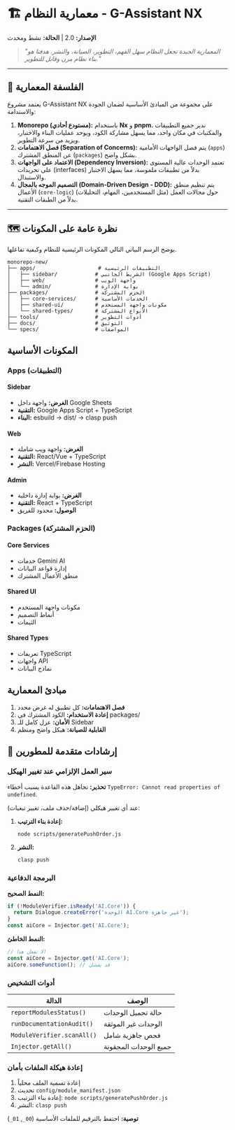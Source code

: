 # 🏗️ معمارية النظام - G-Assistant NX

**الإصدار:** 2.0 | **الحالة:** نشط ومحدث

> _"المعمارية الجيدة تجعل النظام سهل الفهم، التطوير، الصيانة، والنشر. هدفنا هو بناء نظام مرن وقابل للتطوير."_

---

## 🧠 الفلسفة المعمارية

يعتمد مشروع G-Assistant NX على مجموعة من المبادئ الأساسية لضمان الجودة والاستدامة:

1.  **Monorepo (مستودع أحادي):** باستخدام **Nx** و **pnpm**، ندير جميع التطبيقات والمكتبات في مكان واحد، مما يسهل مشاركة الكود، ويوحد عمليات البناء والاختبار، ويزيد من سرعة التطوير.
2.  **فصل الاهتمامات (Separation of Concerns):** يتم فصل الواجهات الأمامية (`apps`) عن المنطق المشترك (`packages`) بشكل واضح.
3.  **الاعتماد على الواجهات (Dependency Inversion):** تعتمد الوحدات عالية المستوى على تجريدات (interfaces) بدلاً من تطبيقات ملموسة، مما يسهل الاختبار والاستبدال.
4.  **التصميم الموجه بالمجال (Domain-Driven Design - DDD):** يتم تنظيم منطق الأعمال (`core-logic`) حول مجالات العمل (مثل المستخدمين، المهام، التحليلات) بدلاً من الطبقات التقنية.

---

## 🗺️ نظرة عامة على المكونات

يوضح الرسم البياني التالي المكونات الرئيسية للنظام وكيفية تفاعلها.

```
monorepo-new/
├── apps/                    # التطبيقات الرئيسية
│   ├── sidebar/            # الشريط الجانبي (Google Apps Script)
│   ├── web/                # واجهة الويب
│   └── admin/              # بوابة الإدارة
├── packages/               # الحزم المشتركة
│   ├── core-services/      # الخدمات الأساسية
│   ├── shared-ui/          # مكونات واجهة المستخدم
│   └── shared-types/       # الأنواع المشتركة
├── tools/                  # أدوات التطوير
├── docs/                   # التوثيق
└── specs/                  # المواصفات
```

## المكونات الأساسية

### Apps (التطبيقات)

#### Sidebar
- **الغرض:** واجهة داخل Google Sheets
- **التقنية:** Google Apps Script + TypeScript
- **البناء:** esbuild → dist/ → clasp push

#### Web
- **الغرض:** واجهة ويب شاملة
- **التقنية:** React/Vue + TypeScript
- **النشر:** Vercel/Firebase Hosting

#### Admin
- **الغرض:** بوابة إدارة داخلية
- **التقنية:** React + TypeScript
- **الوصول:** محدود للفريق

### Packages (الحزم المشتركة)

#### Core Services
- خدمات Gemini AI
- إدارة قواعد البيانات
- منطق الأعمال المشترك

#### Shared UI
- مكونات واجهة المستخدم
- أنماط التصميم
- الثيمات

#### Shared Types
- تعريفات TypeScript
- واجهات API
- نماذج البيانات

## مبادئ المعمارية

1. **فصل الاهتمامات:** كل تطبيق له غرض محدد
2. **إعادة الاستخدام:** الكود المشترك في packages/
3. **الأمان:** عزل كامل للـ Sidebar
4. **القابلية للصيانة:** هيكل واضح ومنظم

## 🔧 إرشادات متقدمة للمطورين

### سير العمل الإلزامي عند تغيير الهيكل

**تحذير:** تجاهل هذه القاعدة يسبب أخطاء `TypeError: Cannot read properties of undefined`.

عند أي تغيير هيكلي (إضافة/حذف ملف، تغيير تبعيات):

1. **إعادة بناء الترتيب:**
   ```bash
   node scripts/generatePushOrder.js
   ```

2. **النشر:**
   ```bash
   clasp push
   ```

### البرمجة الدفاعية

**النمط الصحيح:**
```javascript
if (!ModuleVerifier.isReady('AI.Core')) {
  return Dialogue.createError('الوحدة AI.Core غير جاهزة');
}
const aiCore = Injector.get('AI.Core');
```

**النمط الخاطئ:**
```javascript
// لا تفعل هذا!
const aiCore = Injector.get('AI.Core');
aiCore.someFunction(); // قد يفشل
```

### أدوات التشخيص

| الدالة | الوصف |
|---------|--------|
| `reportModulesStatus()` | حالة تحميل الوحدات |
| `runDocumentationAudit()` | الوحدات غير الموثقة |
| `ModuleVerifier.scanAll()` | فحص جاهزية شامل |
| `Injector.getAll()` | جميع الوحدات المحقونة |

### إعادة هيكلة الملفات بأمان

1. إعادة تسمية الملف محلياً
2. تحديث `config/module_manifest.json`
3. إعادة بناء الترتيب: `node scripts/generatePushOrder.js`
4. النشر: `clasp push`

**توصية:** احتفظ بالترقيم للملفات الأساسية (`00_`, `01_`)